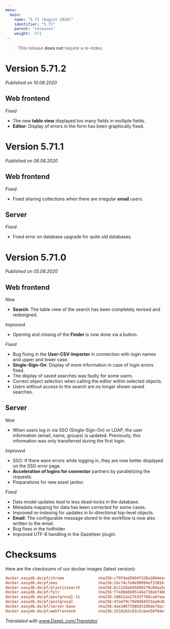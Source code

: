 ```yaml
---
menu:
  main:
    name: "5.71 (August 2020)"
    identifier: "5.71"
    parent: "releases"
    weight: -571
---
```


>This release **does not** require a re-index.

# Version 5.71.2

*Published on 10.08.2020*

## Web frontend

*Fixed*

- The new **table view** displayed too many fields in multiple fields.
- **Editor**: Display of errors in the form has been graphically fixed.

# Version 5.71.1

*Published on 06.08.2020*

## Web frontend

*Fixed*

- Fixed sharing collections when there are irregular **email** users.

## Server

*Fixed*

- Fixed error on database upgrade for quite old databases.

# Version 5.71.0

*Published on 05.08.2020*

## Web frontend

*New*

- **Search**: The table view of the search has been completely revised and redesigned.

*Improved*

- Opening and closing of the **Finder** is now done via a button.

*Fixed*

- Bug fixing in the **User-CSV-Importer** in connection with login names and upper and lower case.
- **Single-Sign-On**: Display of more information in case of login errors fixed.
- The display of saved searches was faulty for some users.
- Correct object selection when calling the editor within selected objects.
- Users without access to the search are no longer shown saved searches.

## Server

*New*

- When users log in via SSO (Single-Sign-On) or LDAP, the user information (email, name, groups) is updated. Previously, this information was only transferred during the first login.

*Improved*

- SSO: If there were errors while logging in, they are now better displayed on the SSO error page.
- **Acceleration of logins for connector** partners by parallelizing the requests.
- Preparations for new asset janitor.

*Fixed*

- Data model updates lead to less dead-locks in the database.
- Metadata mapping for data has been corrected for some cases.
- Improved re-indexing for updates in bi-directional top-level objects.
- **Email**: The configurable message stored in the workflow is now also written to the email.
- Bug fixes in the hotfolder.
- Improved UTF-8 handling in the Gazetteer plugin.

# Checksums

Here are the checksums of our docker images (latest version):

```ini
docker.easydb.de/pf/chrome               sha256:c797ded5694f320a2804eec746211ebb754c0506cd789063adcb4158a21e8a34
docker.easydb.de/pf/eas                  sha256:2dc74cfe0e98999ef33016ff260a8817cc054e103a9d0215230b0de0a7a97568
docker.easydb.de/pf/elasticsearch        sha256:bc1158ab95899270c04aa5e2e12fcfb6d386ac0db8ce90ce7cd68c0213ff25a3
docker.easydb.de/pf/fylr                 sha256:f7edb6660514be738abf4b0c92cb3c605cce057be6b47475717b7de8b229643f
docker.easydb.de/pf/postgresql-11        sha256:28652aa27b33f768ca4faad084c65cea8fceddb274b99f93a1e583317c66241f
docker.easydb.de/pf/postgresql           sha256:4fa479c79d9d84553aa0c02a3c69ead4d1dbaed7567c01a662cf1717c101f4b2
docker.easydb.de/pf/server-base          sha256:4ae1067598b93196de7dacf422f8276027094fca8009251d5eae00ac44853220
docker.easydb.de/pf/webfrontend          sha256:25162b2c63c5cbee50704e774bd00765246b138e37384dafcdfbbdacde4880f7
```



*Translated with www.DeepL.com/Translator*
